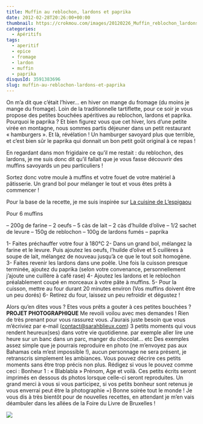 ```yaml
---
title: Muffin au reblochon, lardons et paprika
date: 2012-02-28T20:26:00+00:00
thumbnail: https://crokmou.com/images/20120226_Muffin_reblochon_lardons_paprika_0048.jpg
categories:
  - Apéritifs
tags:
  - aperitif
  - epice
  - fromage
  - lardon
  - muffin
  - paprika
disqusId: 3591383696
slug: muffin-au-reblochon-lardons-et-paprika
---
```


On m’a dit que c’était l’hiver… en hiver on mange du fromage (du moins je mange du fromage). Loin de la traditionnelle tartiflette, pour ce soir je vous propose des petites bouchées apéritives au reblochon, lardons et paprika. Pourquoi le paprika ? Et bien figurez vous que cet hiver, lors d’une petite virée en montagne, nous sommes partis déjeuner dans un petit restaurant « hamburgers ». Et là, révélation ! Un hamburger savoyard plus que terrible, et c’est bien sûr le paprika qui donnait un bon petit goût original à ce repas !

En regardant dans mon frigidaire ce qu’il me restait : du reblochon, des lardons, je me suis donc dit qu’il fallait que je vous fasse découvrir des muffins savoyards un peu particuliers !

Sortez donc votre moule à muffins et votre fouet de votre matériel à pâtisserie. Un grand bol pour mélanger le tout et vous êtes prêts à commencer !

Pour la base de la recette, je me suis inspirée sur [La cuisine de L’espigaou](http://la-cuisine-de-l.espigaou.over-blog.com/article-muffins-au-reblochon-88248637.html)

Pour 6 muffins

– 200g de farine
– 2 oeufs
– 5 càs de lait
– 2 càs d’huilde d’olive
– 1/2 sachet de levure
– 150g de reblochon
– 100g de lardons fumés
– paprika

1- Faites préchauffer votre four à 180°C
2- Dans un grand bol, mélangez la farine et le levure. Puis ajoutez les oeufs, l’huilde d’olive et 5 cuillères à soupe de lait, mélangez de nouveau jusqu’à ce que le tout soit homogène.
3- Faites revenir les lardons dans une poêle. Une fois la cuisson presque terminée, ajoutez du paprika (selon votre convenance, personnellement j’ajoute une cuillère à café rase)
4- Ajoutez les lardons et le reblochon préalablement coupé en morceaux à votre pâte à muffins.
5- Pour la cuisson, mettre au four durant 20 minutes environ (Vos muffins doivent être un peu dorés)
6- Retirez du four, laissez un peu refroidir et dégustez !

Alors qu’en dites vous ? Etes vous prêts a gouter à ces petites bouchées ? **PROJET PHOTOGRAPHIQUE** Me revoili voilou avec mes demandes ! Rien de très prenant pour vous rassurez vous. J’aurais juste besoin que vous m’écriviez par e-mail (contact@sarahblieux.com) 3 petits moments qui vous rendent heureux(ses) dans votre vie quotidienne. par exemple aller lire une heure sur un banc dans un parc, manger du chocolat… etc Des exemples assez simple que je pourrais reproduire en photo (ne m’envoyez pas aux Bahamas cela m’est impossible !), aucun personnage ne sera présent, je retranscris simplement les ambiances. Vous pouvez décrire ces petits moments sans être trop précis non plus. Rédigez si vous le pouvez comme ceci : Bonheur 1 : « Blablabla » Prénom, Age et voilà. Ces petits écrits seront imprimés en dessous ds photos lorsque celle-ci seront reproduites.
Un grand merci à vous si vous participez, si vos petits bonheur sont retenus je vous enverrai peut être la photographie =) Bonne soirée tout le monde ! Je vous dis à très bientôt pour de nouvelles recettes, en attendant je m’en vais déambuler dans les allées de la Foire du Livre de Bruxelles !

![](http://4.bp.blogspot.com/-2bLosyMFac4/TxhFg0sR2dI/AAAAAAAABec/Mzg1OnlXUmM/s1600/Signature+copie.jpg)